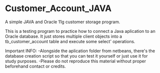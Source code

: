 # Customer_Account_JAVA
A simple JAVA and Oracle 11g customer storage program.

This is a testing program to practice how to connect a Java aplication to an Oracle database.
It just stores multiple client objects into a tb_customer_account table and execute some
select' operations.

Important INFO:
-Alongside the aplication folder from netbeans, there's the database creation script
so that you can test it yourself or just use it for study purposes.
-Please do not reproduce this material without proper beforehand contact or credits.